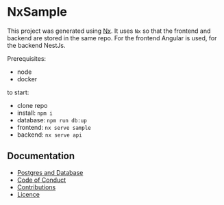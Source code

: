 # NxSample

This project was generated using [Nx](https://nx.dev). It uses `Nx` so that the frontend and backend are stored in the same repo. For the frontend Angular is used, for the backend NestJs.

Prerequisites:

- node
- docker

to start:

- clone repo
- install: `npm i`
- database: `npm run db:up`
- frontend: `nx serve sample`
- backend: `nx serve api`

## Documentation

- [Postgres and Database](docs/db/README.md)
- [Code of Conduct](CODE_OF_CONDUCT.md)
- [Contributions](CONTRIBUTIONS.md)
- [Licence](LICENCE.md)
